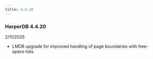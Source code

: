 ```yaml
---
title: 4.4.20
---
```


### HarperDB 4.4.20

2/11/2025

- LMDB upgrade for improved handling of page boundaries with free-space lists
